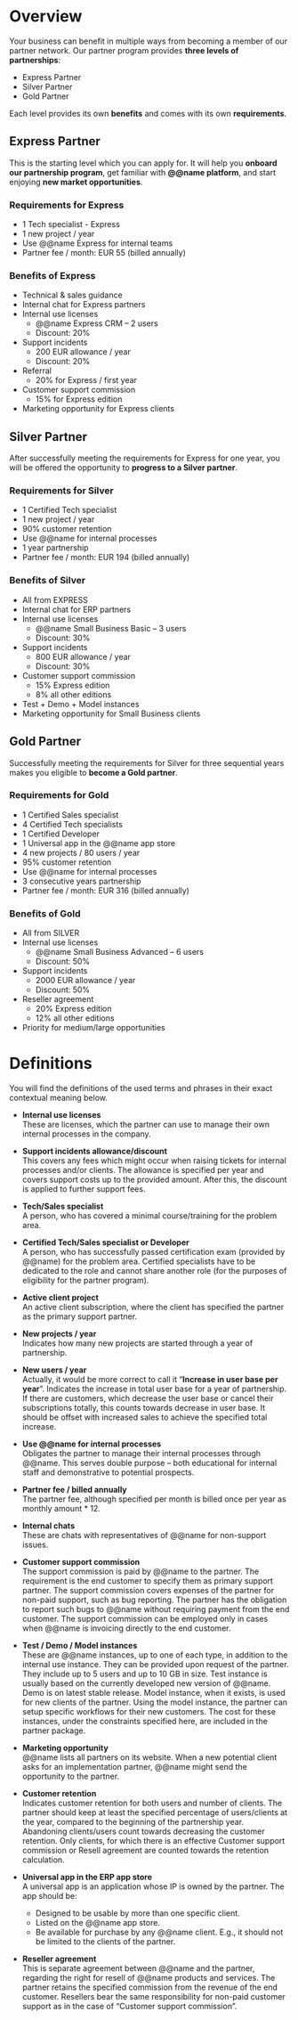 # Overview

Your business can benefit in multiple ways from becoming a member of our partner network. 
Our partner program provides **three levels of partnerships**:  

* Express Partner
* Silver Partner
* Gold Partner

Each level provides its own **benefits** and comes with its own **requirements**.  

## Express Partner

This is the starting level which you can apply for. 
It will help you **onboard our partnership program**, get familiar with **@@name platform**, and start enjoying **new market opportunities**.  

### Requirements for Express

* 1 Tech specialist - Express
* 1 new project / year
* Use @@name Express for internal teams
* Partner fee / month: EUR 55 (billed annually)

### Benefits of Express

* Technical & sales guidance
* Internal chat for Express partners
* Internal use licenses
  * @@name Express CRM – 2 users
  * Discount: 20%
* Support incidents
  * 200 EUR allowance / year
  * Discount: 20%
* Referral
  * 20% for Express / first year
* Customer support commission
  * 15% for Express edition
* Marketing opportunity for Express clients

## Silver Partner

After successfully meeting the requirements for Express for one year, you will be offered the opportunity to **progress to a Silver partner**. 

### Requirements for Silver

* 1 Certified Tech specialist
* 1 new project / year
* 90% customer retention
* Use @@name for internal processes
* 1 year partnership
* Partner fee / month: EUR 194 (billed annually)

### Benefits of Silver

* All from EXPRESS
* Internal chat for ERP partners
* Internal use licenses
  * @@name Small Business Basic – 3 users
  * Discount: 30%
* Support incidents
  * 800 EUR allowance / year
  * Discount: 30%
* Customer support commission
  * 15% Express edition
  * 8% all other editions
* Test + Demo + Model instances
* Marketing opportunity for Small Business clients

## Gold Partner

Successfully meeting the requirements for Silver for three sequential years makes you eligible to **become a Gold partner**. 

### Requirements for Gold

* 1 Certified Sales specialist
* 4 Certified Tech specialists
* 1 Certified Developer
* 1 Universal app in the @@name app store
* 4 new projects / 80 users / year
* 95% customer retention
* Use @@name for internal processes
* 3 consecutive years partnership
* Partner fee / month: EUR 316 (billed annually)

### Benefits of Gold

* All from SILVER
* Internal use licenses
  * @@name Small Business Advanced – 6 users
  * Discount: 50%
* Support incidents
  * 2000 EUR allowance / year
  * Discount: 50%
* Reseller agreement
  * 20% Express edition
  * 12% all other editions
* Priority for medium/large opportunities

# Definitions

You will find the definitions of the used terms and phrases in their exact contextual meaning below.  

* **Internal use licenses**  
These are licenses, which the partner can use to manage their own internal processes in the company. 

* **Support incidents allowance/discount**  
This covers any fees which might occur when raising tickets for internal processes and/or clients. 
The allowance is specified per year and covers support costs up to the provided amount. 
After this, the discount is applied to further support fees.  

* **Tech/Sales specialist**  
A person, who has covered a minimal course/training for the problem area.  

* **Certified Tech/Sales specialist or Developer**  
A person, who has successfully passed certification exam (provided by @@name) for the problem area. 
Certified specialists have to be dedicated to the role and cannot share another role (for the purposes of eligibility for the partner program).  

* **Active client project**  
An active client subscription, where the client has specified the partner as the primary support partner.  

* **New projects / year**  
Indicates how many new projects are started through a year of partnership.  

* **New users / year**  
Actually, it would be more correct to call it “**Increase in user base per year**”. 
Indicates the increase in total user base for a year of partnership. 
If there are customers, which decrease the user base or cancel their subscriptions totally, this counts towards decrease in user base. 
It should be offset with increased sales to achieve the specified total increase.  

* **Use @@name for internal processes**  
Obligates the partner to manage their internal processes through @@name. 
This serves double purpose – both educational for internal staff and demonstrative to potential prospects.  

* **Partner fee / billed annually**  
The partner fee, although specified per month is billed once per year as monthly amount * 12.  

* **Internal chats**  
These are chats with representatives of @@name for non-support issues.  

* **Customer support commission**  
The support commission is paid by @@name to the partner. 
The requirement is the end customer to specify them as primary support partner. 
The support commission covers expenses of the partner for non-paid support, such as bug reporting. 
The partner has the obligation to report such bugs to @@name without requiring payment from the end customer. The support commission can be employed only in cases when @@name is invoicing directly to the end customer.  

* **Test / Demo / Model instances**  
These are @@name instances, up to one of each type, in addition to the internal use instance. 
They can be provided upon request of the partner. 
They include up to 5 users and up to 10 GB in size. 
Test instance is usually based on the currently developed new version of @@name. 
Demo is on latest stable release. 
Model instance, when it exists, is used for new clients of the partner. 
Using the model instance, the partner can setup specific workflows for their new customers. 
The cost for these instances, under the constraints specified here, are included in the partner package.  

* **Marketing opportunity**  
@@name lists all partners on its website. 
When a new potential client asks for an implementation partner, @@name might send the opportunity to the partner.  

* **Customer retention**  
Indicates customer retention for both users and number of clients. 
The partner should keep at least the specified percentage of users/clients at the year, compared to the beginning of the partnership year. 
Abandoning clients/users count towards decreasing the customer retention. 
Only clients, for which there is an effective Customer support commission or Resell agreement are counted towards the retention calculation.  

* **Universal app in the ERP app store**  
A universal app is an application whose IP is owned by the partner. The app should be:  
  * Designed to be usable by more than one specific client.  
  * Listed on the @@name app store.  
  * Be available for purchase by any @@name client. 
    E.g., it should not be limited to the clients of the partner.  

* **Reseller agreement**  
This is separate agreement between @@name and the partner, regarding the right for resell of @@name products and services. 
The partner retains the specified commission from the revenue of the end customer. 
Resellers bear the same responsibility for non-paid customer support as in the case of “Customer support commission”.  
